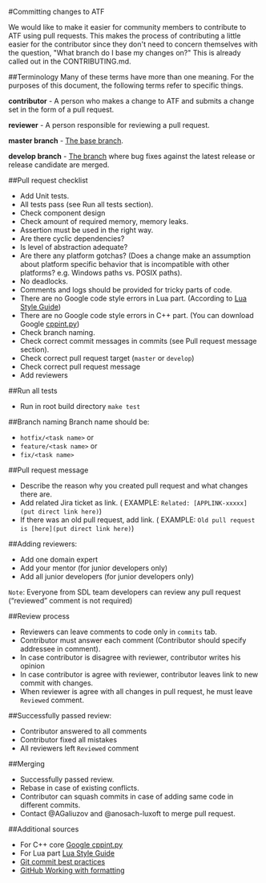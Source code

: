 #Committing changes to ATF

We would like to make it easier for community members to contribute to ATF
using pull requests. This makes the process of contributing a little easier for the contributor since they don't
need to concern themselves with the question, "What branch do I base my changes
on?"  This is already called out in the CONTRIBUTING.md.

##Terminology
Many of these terms have more than one meaning. For the purposes of this
document, the following terms refer to specific things.

**contributor** - A person who makes a change to ATF and submits a change
set in the form of a pull request.

**reviewer** - A person responsible for reviewing a pull request.

**master branch** - [The base branch](https://github.com/CustomSDL/sdl_atf/tree/master).

**develop branch** - [The branch](https://github.com/CustomSDL/sdl_atf/tree/develop) where bug fixes against the latest release or release candidate are merged.

##Pull request checklist
* Add Unit tests.
* All tests pass (see Run all tests section).
* Check component design
* Check amount of required memory, memory leaks.
* Assertion must be used in the right way.
* Are there cyclic dependencies?
* Is level of abstraction adequate?
* Are there any platform gotchas? (Does a change make an assumption about
   platform specific behavior that is incompatible with other platforms?  e.g.
   Windows paths vs. POSIX paths).
* No deadlocks.
* Comments and logs should be provided for tricky parts of code.
* There are no Google code style errors in Lua part. (According to [Lua Style Guide](http://lua-users.org/wiki/LuaStyleGuide)) 
* There are no Google code style errors in C++ part. (You can download Google [cppint.py](https://raw.githubusercontent.com/google/styleguide/gh-pages/cpplint/cpplint.py))
* Check branch naming.
* Check correct commit messages in commits (see Pull request message section).
* Check correct pull request target (`master` or `develop`)
* Check correct pull request message
* Add reviewers

##Run all tests
* Run in root build directory `make test`

##Branch naming
Branch name should be:
* `hotfix/<task name>` or
* `feature/<task name>` or
* `fix/<task name>`

##Pull request message
* Describe the reason why you created pull request and what changes there are.
* Add related Jira ticket as link.
   ( EXAMPLE:
   `Related: [APPLINK-xxxxx](put direct link here)`)
* If there was an old pull request, add link. ( EXAMPLE: `Old pull request is [here](put direct link here)`)

##Adding reviewers:
* Add one domain expert
* Add your mentor (for junior developers only)
* Add all junior developers (for junior developers only)

`Note`: Everyone from SDL team developers can review any pull request (“reviewed” comment is not required)

##Review process
* Reviewers can leave comments to code only in `commits` tab.
* Contributor must answer each comment (Contributor should specify addressee in comment).
* In case contributor is disagree with reviewer, contributor writes his opinion
* In case contributor is agree with reviewer, contributor leaves link to new commit with changes.
* When reviewer is agree with all changes in pull request, he must leave `Reviewed` comment.

##Successfully passed review:
* Contributor answered to all comments
* Contributor fixed all mistakes
* All reviewers left `Reviewed` comment

##Merging
* Successfully passed review.
* Rebase in case of existing conflicts.
* Contributor can squash commits in case of adding same code in different commits.
* Contact @AGaliuzov and @anosach-luxoft to merge pull request.

##Additional sources
* For C++ core [Google cppint.py](https://raw.githubusercontent.com/google/styleguide/gh-pages/cpplint/cpplint.py)
* For Lua part [Lua Style Guide](http://lua-users.org/wiki/LuaStyleGuide)
* [Git commit best practices](http://chris.beams.io/posts/git-commit/)
* [GitHub Working with formatting](https://help.github.com/articles/working-with-advanced-formatting/)

